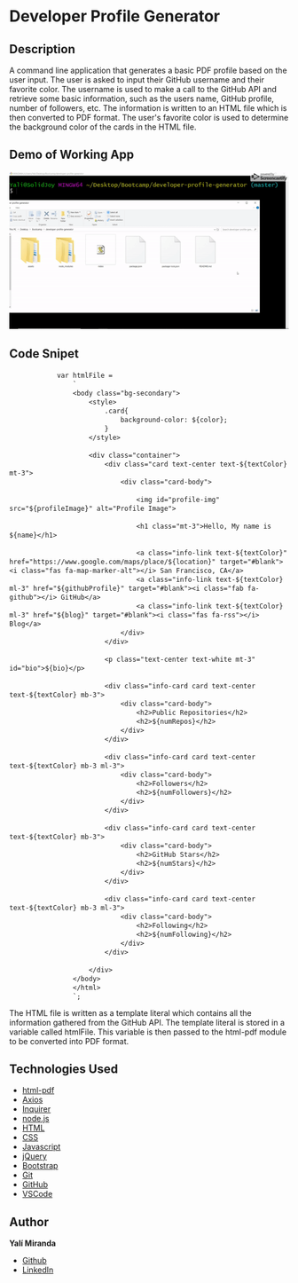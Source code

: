 # Developer Profile Generator

## Description

A command line application that generates a basic PDF profile based on the user input. The user is asked to input their GitHub username and their favorite color. The username is used to make a call to the GitHub API and retrieve some basic information, such as the users name, GitHub profile, number of followers, etc. The information is written to an HTML file which is then converted to PDF format. The user's favorite color is used to determine the background color of the cards in the HTML file.

## Demo of Working App

![demo gif](assets/images/demo.gif)

## Code Snipet

```
            var htmlFile = 
                `
                <body class="bg-secondary">
                    <style>
                        .card{
                            background-color: ${color};
                        }
                    </style>

                    <div class="container">
                        <div class="card text-center text-${textColor} mt-3">
                            <div class="card-body">
                
                                <img id="profile-img" src="${profileImage}" alt="Profile Image">
                
                                <h1 class="mt-3">Hello, My name is ${name}</h1>
                
                                <a class="info-link text-${textColor}" href="https://www.google.com/maps/place/${location}" target="#blank"><i class="fas fa-map-marker-alt"></i> San Francisco, CA</a>
                                <a class="info-link text-${textColor} ml-3" href="${githubProfile}" target="#blank"><i class="fab fa-github"></i> GitHub</a>
                                <a class="info-link text-${textColor} ml-3" href="${blog}" target="#blank"><i class="fas fa-rss"></i> Blog</a>
                            </div>
                        </div>
                
                        <p class="text-center text-white mt-3" id="bio">${bio}</p>
                
                        <div class="info-card card text-center text-${textColor} mb-3">
                            <div class="card-body">
                                <h2>Public Repositories</h2>
                                <h2>${numRepos}</h2>
                            </div>
                        </div>
                    
                        <div class="info-card card text-center text-${textColor} mb-3 ml-3">
                            <div class="card-body">
                                <h2>Followers</h2>
                                <h2>${numFollowers}</h2>
                            </div>
                        </div>
                
                        <div class="info-card card text-center text-${textColor} mb-3">
                            <div class="card-body">
                                <h2>GitHub Stars</h2>
                                <h2>${numStars}</h2>
                            </div>
                        </div>
                        
                        <div class="info-card card text-center text-${textColor} mb-3 ml-3">
                            <div class="card-body">
                                <h2>Following</h2>
                                <h2>${numFollowing}</h2>
                            </div>
                        </div>
                     
                    </div>
                </body>
                </html>                
                `;
```
The HTML file is written as a template literal which contains all the information gathered from the GitHub API. The template literal is stored in a variable called htmlFile. This variable is then passed to the html-pdf module to be converted into PDF format.

## Technologies Used
* [html-pdf](https://www.npmjs.com/package/html-pdf)
* [Axios](https://www.npmjs.com/package/axios)
* [Inquirer](https://www.npmjs.com/package/inquirer)
* [node.js](https://nodejs.org/en/)
* [HTML](https://developer.mozilla.org/en-US/docs/Web/HTML)
* [CSS](https://developer.mozilla.org/en-US/docs/Web/CSS)
* [Javascript](https://developer.mozilla.org/en-US/docs/Web/JavaScript)
* [jQuery](https://jquery.com/)
* [Bootstrap](https://getbootstrap.com/)
* [Git](https://git-scm.com/)
* [GitHub](https://github.com/)
* [VSCode](https://code.visualstudio.com/)

## Author

**Yalí Miranda** 

* [Github](https://github.com/yjmiranda)
* [LinkedIn](https://www.linkedin.com/in/yal%C3%AD-miranda-8b4b94199/)